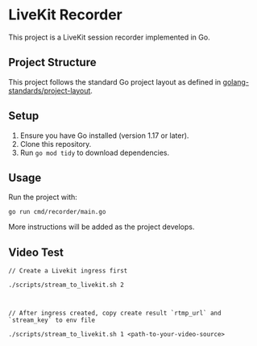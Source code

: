 # LiveKit Recorder

This project is a LiveKit session recorder implemented in Go.

## Project Structure

This project follows the standard Go project layout as defined in [golang-standards/project-layout](https://github.com/golang-standards/project-layout).

## Setup

1. Ensure you have Go installed (version 1.17 or later).
2. Clone this repository.
3. Run `go mod tidy` to download dependencies.

## Usage

Run the project with:

```
go run cmd/recorder/main.go
```

More instructions will be added as the project develops.

## Video Test

```
// Create a Livekit ingress first

./scripts/stream_to_livekit.sh 2



// After ingress created, copy create result `rtmp_url` and `stream_key` to env file

./scripts/stream_to_livekit.sh 1 <path-to-your-video-source>
```
